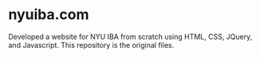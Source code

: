 # nyuiba.com
Developed a website for NYU IBA from scratch using HTML, CSS, JQuery, and Javascript. This repository is the original files.
